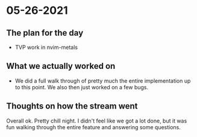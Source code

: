 # 05-26-2021

## The plan for the day
  - TVP work in nvim-metals

## What we actually worked on
  - We did a full walk through of pretty much the entire implementation up to
      this point. We also then just worked on a few bugs.

## Thoughts on how the stream went

Overall ok. Pretty chill night. I didn't feel like we got a lot done, but it was
fun walking through the entire feature and answering some questions.
